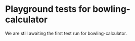 # Playground tests for bowling-calculator
We are still awaiting the first test run for bowling-calculator.
